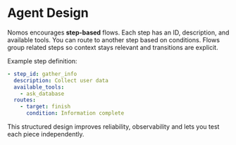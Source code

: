 # Agent Design

Nomos encourages **step-based** flows. Each step has an ID, description, and available tools. You can route to another step based on conditions. Flows group related steps so context stays relevant and transitions are explicit.

Example step definition:
```yaml
- step_id: gather_info
  description: Collect user data
  available_tools:
    - ask_database
  routes:
    - target: finish
      condition: Information complete
```

This structured design improves reliability, observability and lets you test each piece independently.
